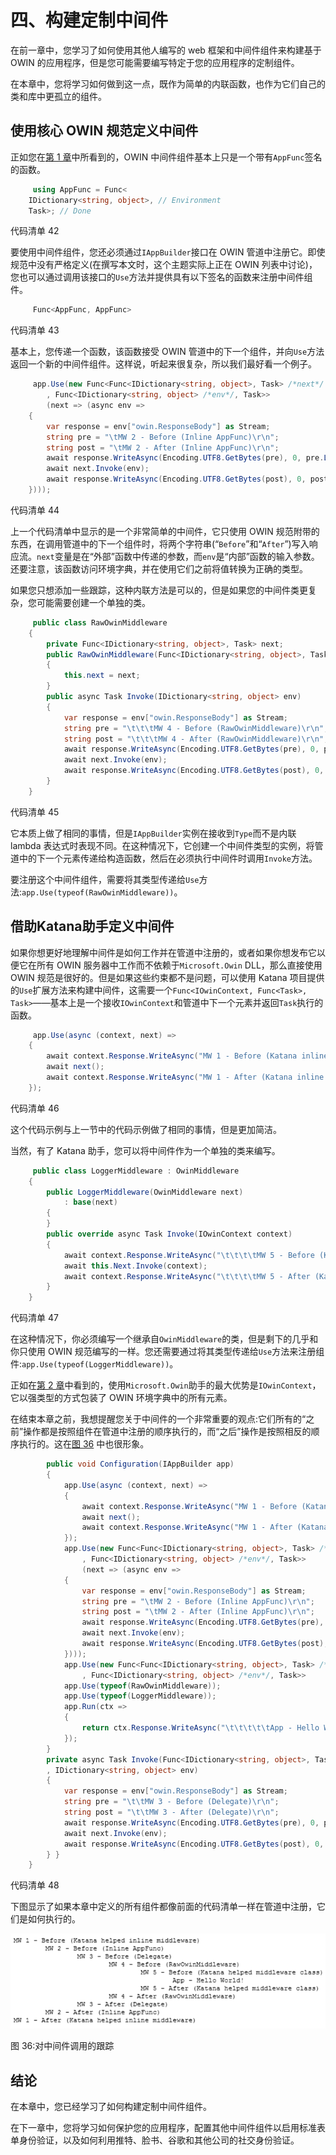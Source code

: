 # 四、构建定制中间件

在前一章中，您学习了如何使用其他人编写的 web 框架和中间件组件来构建基于 OWIN 的应用程序，但是您可能需要编写特定于您的应用程序的定制组件。

在本章中，您将学习如何做到这一点，既作为简单的内联函数，也作为它们自己的类和库中更孤立的组件。

## 使用核心 OWIN 规范定义中间件

正如您在[第 1 章](1.html#_Chapter_1_)中所看到的，OWIN 中间件组件基本上只是一个带有`AppFunc`签名的函数。

```cs
     using AppFunc = Func<
    IDictionary<string, object>, // Environment
    Task>; // Done

```

代码清单 42

要使用中间件组件，您还必须通过`IAppBuilder`接口在 OWIN 管道中注册它。即使规范中没有严格定义(在撰写本文时，这个主题实际上正在 OWIN 列表中讨论)，您也可以通过调用该接口的`Use`方法并提供具有以下签名的函数来注册中间件组件。

```cs
     Func<AppFunc, AppFunc>

```

代码清单 43

基本上，您传递一个函数，该函数接受 OWIN 管道中的下一个组件，并向`Use`方法返回一个新的中间件组件。这样说，听起来很复杂，所以我们最好看一个例子。

```cs
     app.Use(new Func<Func<IDictionary<string, object>, Task> /*next*/
        , Func<IDictionary<string, object> /*env*/, Task>>
        (next => (async env =>
    {
        var response = env["owin.ResponseBody"] as Stream;
        string pre = "\tMW 2 - Before (Inline AppFunc)\r\n";
        string post = "\tMW 2 - After (Inline AppFunc)\r\n";
        await response.WriteAsync(Encoding.UTF8.GetBytes(pre), 0, pre.Length);
        await next.Invoke(env);
        await response.WriteAsync(Encoding.UTF8.GetBytes(post), 0, post.Length);
    })));

```

代码清单 44

上一个代码清单中显示的是一个非常简单的中间件，它只使用 OWIN 规范附带的东西，在调用管道中的下一个组件时，将两个字符串(“`Before`”和“`After`”)写入响应流。`next`变量是在“外部”函数中传递的参数，而`env`是“内部”函数的输入参数。还要注意，该函数访问环境字典，并在使用它们之前将值转换为正确的类型。

如果您只想添加一些跟踪，这种内联方法是可以的，但是如果您的中间件类更复杂，您可能需要创建一个单独的类。

```cs
     public class RawOwinMiddleware
    {
        private Func<IDictionary<string, object>, Task> next;
        public RawOwinMiddleware(Func<IDictionary<string, object>, Task> next)
        {
            this.next = next;
        }
        public async Task Invoke(IDictionary<string, object> env)
        {
            var response = env["owin.ResponseBody"] as Stream;
            string pre = "\t\t\tMW 4 - Before (RawOwinMiddleware)\r\n";
            string post = "\t\t\tMW 4 - After (RawOwinMiddleware)\r\n";
            await response.WriteAsync(Encoding.UTF8.GetBytes(pre), 0, pre.Length);
            await next.Invoke(env);
            await response.WriteAsync(Encoding.UTF8.GetBytes(post), 0, post.Length);
        }
    }

```

代码清单 45

它本质上做了相同的事情，但是`IAppBuilder`实例在接收到`Type`而不是内联 lambda 表达式时表现不同。在这种情况下，它创建一个中间件类型的实例，将管道中的下一个元素传递给构造函数，然后在必须执行中间件时调用`Invoke`方法。

要注册这个中间件组件，需要将其类型传递给`Use`方法:`app.Use(typeof(RawOwinMiddleware))`。

## 借助Katana助手定义中间件

如果你想更好地理解中间件是如何工作并在管道中注册的，或者如果你想发布它以便它在所有 OWIN 服务器中工作而不依赖于`Microsoft.Owin` DLL，那么直接使用 OWIN 规范是很好的。但是如果这些约束都不是问题，可以使用 Katana 项目提供的`Use`扩展方法来构建中间件，这需要一个`Func<IOwinContext, Func<Task>, Task>`——基本上是一个接收`IOwinContext`和管道中下一个元素并返回`Task`执行的函数。

```cs
     app.Use(async (context, next) =>
    {
        await context.Response.WriteAsync("MW 1 - Before (Katana inline middleware)\r\n");
        await next();
        await context.Response.WriteAsync("MW 1 - After (Katana inline middleware)\r\n");
    });

```

代码清单 46

这个代码示例与上一节中的代码示例做了相同的事情，但是更加简洁。

当然，有了 Katana 助手，您可以将中间件作为一个单独的类来编写。

```cs
     public class LoggerMiddleware : OwinMiddleware
    {
        public LoggerMiddleware(OwinMiddleware next)
            : base(next)
        {
        }
        public override async Task Invoke(IOwinContext context)
        {
            await context.Response.WriteAsync("\t\t\t\tMW 5 - Before (Katana helped middleware class)\r\n");
            await this.Next.Invoke(context);
            await context.Response.WriteAsync("\t\t\t\tMW 5 - After (Katana helped middleware class)\r\n");
        }
    }

```

代码清单 47

在这种情况下，你必须编写一个继承自`OwinMiddleware`的类，但是剩下的几乎和你只使用 OWIN 规范编写的一样。您还需要通过将其类型传递给`Use`方法来注册组件:`app.Use(typeof(LoggerMiddleware))`。

正如在[第 2 章](2.html#_Chapter_2_)中看到的，使用`Microsoft.Owin`助手的最大优势是`IOwinContext`，它以强类型的方式包装了 OWIN 环境字典中的所有元素。

在结束本章之前，我想提醒您关于中间件的一个非常重要的观点:它们所有的“之前”操作都是按照组件在管道中注册的顺序执行的，而“之后”操作是按照相反的顺序执行的。这在[图 36](#Figure36) 中也很形象。

```cs
        public void Configuration(IAppBuilder app)
        {
            app.Use(async (context, next) =>
            {
                await context.Response.WriteAsync("MW 1 - Before (Katana helped inline middleware)"+Environment.NewLine);
                await next();
                await context.Response.WriteAsync("MW 1 - After (Katana helped inline middleware)" + Environment.NewLine);
            });
            app.Use(new Func<Func<IDictionary<string, object>, Task> /*next*/
                , Func<IDictionary<string, object> /*env*/, Task>>
                (next => (async env =>
            {
                var response = env["owin.ResponseBody"] as Stream;
                string pre = "\tMW 2 - Before (Inline AppFunc)\r\n";
                string post = "\tMW 2 - After (Inline AppFunc)\r\n";
                await response.WriteAsync(Encoding.UTF8.GetBytes(pre), 0, pre.Length);
                await next.Invoke(env);
                await response.WriteAsync(Encoding.UTF8.GetBytes(post), 0, post.Length);
            })));
            app.Use(new Func<Func<IDictionary<string, object>, Task> /*next*/
                , Func<IDictionary<string, object> /*env*/, Task>>             ( next => env => Invoke(next, env)));
            app.Use(typeof(RawOwinMiddleware));
            app.Use(typeof(LoggerMiddleware));
            app.Run(ctx =>
            {
                return ctx.Response.WriteAsync("\t\t\t\t\tApp - Hello World!" + Environment.NewLine);
            });
        }
        private async Task Invoke(Func<IDictionary<string, object>, Task> next
        , IDictionary<string, object> env)
        {
            var response = env["owin.ResponseBody"] as Stream;
            string pre = "\t\tMW 3 - Before (Delegate)\r\n";
            string post = "\t\tMW 3 - After (Delegate)\r\n";
            await response.WriteAsync(Encoding.UTF8.GetBytes(pre), 0, pre.Length);
            await next.Invoke(env);
            await response.WriteAsync(Encoding.UTF8.GetBytes(post), 0, post.Length);
        } }
    }

```

代码清单 48

下图显示了如果本章中定义的所有组件都像前面的代码清单一样在管道中注册，它们是如何执行的。

![](img/image041.png)

图 36:对中间件调用的跟踪

## 结论

在本章中，您已经学习了如何构建定制中间件组件。

在下一章中，您将学习如何保护您的应用程序，配置其他中间件组件以启用标准表单身份验证，以及如何利用推特、脸书、谷歌和其他公司的社交身份验证。